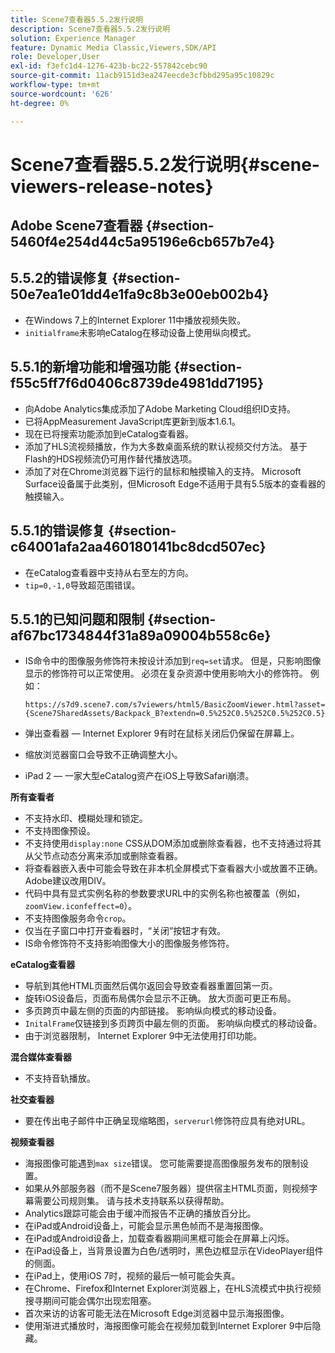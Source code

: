 ```yaml
---
title: Scene7查看器5.5.2发行说明
description: Scene7查看器5.5.2发行说明
solution: Experience Manager
feature: Dynamic Media Classic,Viewers,SDK/API
role: Developer,User
exl-id: f3efc1d4-1276-423b-bc22-557842cebc90
source-git-commit: 11acb9151d3ea247eecde3cfbbd295a95c10829c
workflow-type: tm+mt
source-wordcount: '626'
ht-degree: 0%

---
```


# Scene7查看器5.5.2发行说明{#scene-viewers-release-notes}

## Adobe Scene7查看器 {#section-5460f4e254d44c5a95196e6cb657b7e4}

## 5.5.2的错误修复 {#section-50e7ea1e01dd4e1fa9c8b3e00eb002b4}

* 在Windows 7上的Internet Explorer 11中播放视频失败。
* `initialframe`未影响eCatalog在移动设备上使用纵向模式。

## 5.5.1的新增功能和增强功能 {#section-f55c5ff7f6d0406c8739de4981dd7195}

* 向Adobe Analytics集成添加了Adobe Marketing Cloud组织ID支持。
* 已将AppMeasurement JavaScript库更新到版本1.6.1。
* 现在已将搜索功能添加到eCatalog查看器。
* 添加了HLS流视频播放，作为大多数桌面系统的默认视频交付方法。 基于Flash的HDS视频流仍可用作替代播放选项。
* 添加了对在Chrome浏览器下运行的鼠标和触摸输入的支持。 Microsoft Surface设备属于此类别，但Microsoft Edge不适用于具有5.5版本的查看器的触摸输入。

## 5.5.1的错误修复 {#section-c64001afa2aa460180141bc8dcd507ec}

* 在eCatalog查看器中支持从右至左的方向。
* `tip=0,-1,0`导致超范围错误。

## 5.5.1的已知问题和限制 {#section-af67bc1734844f31a89a09004b558c6e}

* IS命令中的图像服务修饰符未按设计添加到`req=set`请求。 但是，只影响图像显示的修饰符可以正常使用。 必须在复杂资源中使用影响大小的修饰符。 例如：

  `https://s7d9.scene7.com/s7viewers/html5/BasicZoomViewer.html?asset= {Scene7SharedAssets/Backpack_B?extendn=0.5%252C0.5%252C0.5%252C0.5}`

* 弹出查看器 — Internet Explorer 9有时在鼠标关闭后仍保留在屏幕上。
* 缩放浏览器窗口会导致不正确调整大小。
* iPad 2 — 一家大型eCatalog资产在iOS上导致Safari崩溃。

**所有查看者**

* 不支持水印、模糊处理和锁定。
* 不支持图像预设。
* 不支持使用`display:none` CSS从DOM添加或删除查看器，也不支持通过将其从父节点动态分离来添加或删除查看器。
* 将查看器嵌入表中可能会导致在非本机全屏模式下查看器大小或放置不正确。 Adobe建议改用DIV。
* 代码中具有显式实例名称的参数要求URL中的实例名称也被覆盖（例如，`zoomView.iconfeffect=0`）。
* 不支持图像服务命令`crop`。
* 仅当在子窗口中打开查看器时，“关闭”按钮才有效。
* IS命令修饰符不支持影响图像大小的图像服务修饰符。

**eCatalog查看器**

* 导航到其他HTML页面然后偶尔返回会导致查看器重置回第一页。
* 旋转iOS设备后，页面布局偶尔会显示不正确。 放大页面可更正布局。
* 多页跨页中最左侧的页面的内部链接。 影响纵向模式的移动设备。
* `InitalFrame`仅链接到多页跨页中最左侧的页面。 影响纵向模式的移动设备。
* 由于浏览器限制， Internet Explorer 9中无法使用打印功能。

**混合媒体查看器**

* 不支持音轨播放。

**社交查看器**

* 要在传出电子邮件中正确呈现缩略图，`serverurl`修饰符应具有绝对URL。

**视频查看器**

* 海报图像可能遇到`max size`错误。 您可能需要提高图像服务发布的限制设置。
* 如果从外部服务器（而不是Scene7服务器）提供宿主HTML页面，则视频字幕需要公司规则集。 请与技术支持联系以获得帮助。
* Analytics跟踪可能会由于缓冲而报告不正确的播放百分比。
* 在iPad或Android设备上，可能会显示黑色帧而不是海报图像。
* 在iPad或Android设备上，加载查看器期间黑框可能会在屏幕上闪烁。
* 在iPad设备上，当背景设置为白色/透明时，黑色边框显示在VideoPlayer组件的侧面。
* 在iPad上，使用iOS 7时，视频的最后一帧可能会失真。
* 在Chrome、Firefox和Internet Explorer浏览器上，在HLS流模式中执行视频搜寻期间可能会偶尔出现宏阻塞。
* 首次来访的访客可能无法在Microsoft Edge浏览器中显示海报图像。
* 使用渐进式播放时，海报图像可能会在视频加载到Internet Explorer 9中后隐藏。

